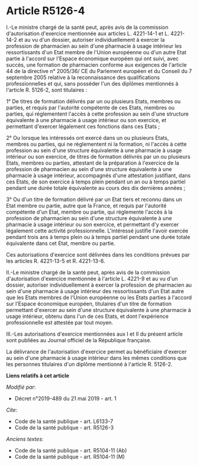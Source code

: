 # Article R5126-4

I.-Le ministre chargé de la santé peut, après avis de la commission d'autorisation d'exercice mentionnée aux articles L.
4221-14-1 et L. 4221-14-2 et au vu d'un dossier, autoriser individuellement à exercer la profession de pharmacien au sein
d'une pharmacie à usage intérieur les ressortissants d'un Etat membre de l'Union européenne ou d'un autre Etat partie à
l'accord sur l'Espace économique européen qui ont suivi, avec succès, une formation de pharmacien conforme aux exigences de
l'article 44 de la directive n° 2005/36/ CE du Parlement européen et du Conseil du 7 septembre 2005 relative à la
reconnaissance des qualifications professionnelles et qui, sans posséder l'un des diplômes mentionnés à l'article R. 5126-2,
sont titulaires :

1° De titres de formation délivrés par un ou plusieurs Etats, membres ou parties, et requis par l'autorité compétente de ces
Etats, membres ou parties, qui réglementent l'accès à cette profession au sein d'une structure équivalente à une pharmacie à
usage intérieur ou son exercice, et permettant d'exercer légalement ces fonctions dans ces Etats ;

2° Ou lorsque les intéressés ont exercé dans un ou plusieurs Etats, membres ou parties, qui ne règlementent ni la formation,
ni l'accès à cette profession au sein d'une structure équivalente à une pharmacie à usage intérieur ou son exercice, de
titres de formation délivrés par un ou plusieurs Etats, membres ou parties, attestant de la préparation à l'exercice de la
profession de pharmacien au sein d'une structure équivalente à une pharmacie à usage intérieur, accompagnés d'une attestation
justifiant, dans ces Etats, de son exercice à temps plein pendant un an ou à temps partiel pendant une durée totale
équivalente au cours des dix dernières années ;

3° Ou d'un titre de formation délivré par un Etat tiers et reconnu dans un Etat membre ou partie, autre que la France, et
requis par l'autorité compétente d'un Etat, membre ou partie, qui réglemente l'accès à la profession de pharmacien au sein
d'une structure équivalente à une pharmacie à usage intérieur ou son exercice, et permettant d'y exercer légalement cette
activité professionnelle. L'intéressé justifie l'avoir exercée pendant trois ans à temps plein ou à temps partiel pendant une
durée totale équivalente dans cet Etat, membre ou partie.

Ces autorisations d'exercice sont délivrées dans les conditions prévues par les articles R. 4221-13-5 et R. 4221-13-6.

II.-Le ministre chargé de la santé peut, après avis de la commission d'autorisation d'exercice mentionnée à l'article L.
4221-9 et au vu d'un dossier, autoriser individuellement à exercer la profession de pharmacien au sein d'une pharmacie à
usage intérieur des ressortissants d'un Etat autre que les Etats membres de l'Union européenne ou les Etats parties à
l'accord sur l'Espace économique européen, titulaires d'un titre de formation permettant d'exercer au sein d'une structure
équivalente à une pharmacie à usage intérieur, obtenu dans l'un de ces Etats, et dont l'expérience professionnelle est
attestée par tout moyen.

III.-Les autorisations d'exercice mentionnées aux I et II du présent article sont publiées au Journal officiel de la
République française.

La délivrance de l'autorisation d'exercice permet au bénéficiaire d'exercer au sein d'une pharmacie à usage intérieur dans
les mêmes conditions que les personnes titulaires d'un diplôme mentionné à l'article R. 5126-2.

**Liens relatifs à cet article**

_Modifié par_:

  - Décret n°2019-489 du 21 mai 2019 - art. 1

_Cite_:

  - Code de la santé publique - art. L6133-7
  - Code de la santé publique - art. R5126-3

_Anciens textes_:

  - Code de la santé publique - art. R5104-11 (Ab)
  - Code de la santé publique - art. R5104-11 (M)
